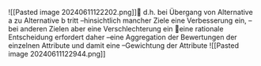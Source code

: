 ![[Pasted image 20240611122202.png]]
d.h. bei Übergang von Alternative a zu Alternative b tritt
–hinsichtlich mancher Ziele eine Verbesserung ein,
–bei anderen Zielen aber eine Verschlechterung ein
eine rationale Entscheidung erfordert daher
–eine Aggregation der Bewertungen der einzelnen Attribute und damit eine
–Gewichtung der Attribute
![[Pasted image 20240611122944.png]]